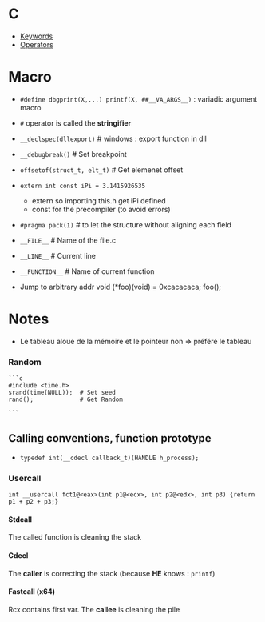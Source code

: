 # C

* [Keywords](C-Keywords) 
* [Operators](C-Operators)


# Macro

* `#define dbgprint(X,...) printf(X, ##__VA_ARGS__)` : variadic argument macro
* `#` operator is called the __stringifier__
* `__declspec(dllexport)` 		# windows : export function in dll 
* `__debugbreak()`				# Set breakpoint
* `offsetof(struct_t, elt_t)` 	# Get elemenet offset
* `extern int const iPi = 3.1415926535`
	* extern so importing this.h get iPi defined
	* const for the precompiler (to avoid errors)
* `#pragma pack(1)` 	# to let the structure without aligning each field
* `__FILE__` 		# Name of the file.c
* `__LINE__` 		# Current line
* `__FUNCTION__` 	# Name of current function


* Jump to arbitrary addr
	void (*foo)(void) = 0xcacacaca;
	foo();

# Notes
* Le tableau aloue de la mémoire et le pointeur non => préféré le tableau


### Random
	```c
	#include <time.h>
	srand(time(NULL)); 	# Set seed
	rand();				# Get Random

	```

## Calling conventions, function prototype
* `typedef int(__cdecl callback_t)(HANDLE h_process);`

### Usercall
	int __usercall fct1@<eax>(int p1@<ecx>, int p2@<edx>, int p3) {return p1 + p2 + p3;}
	
#### Stdcall
The called function is cleaning the stack

#### Cdecl
The __caller__ is correcting the stack (because __HE__ knows : `printf`)

#### Fastcall (x64)
Rcx contains first var. The __callee__ is cleaning the pile
